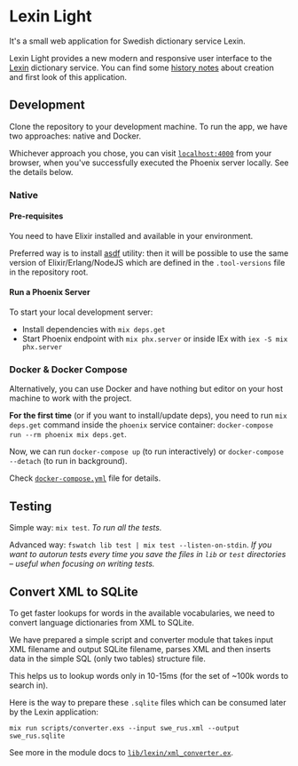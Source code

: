 # Lexin Light

It's a small web application for Swedish dictionary service Lexin.

Lexin Light provides a new modern and responsive user interface to the [Lexin](http://lexin2.nada.kth.se/lexin/) dictionary service. You can find some [history notes](docs/HISTORY.md) about creation and first look of this application.

## Development

Clone the repository to your development machine. To run the app, we have two approaches: native and Docker.

Whichever approach you chose, you can visit [`localhost:4000`](http://localhost:4000) from your browser, when you've successfully executed the Phoenix server locally. See the details below.

### Native

#### Pre-requisites

You need to have Elixir installed and available in your environment.

Preferred way is to install [asdf](https://asdf-vm.com/) utility: then it will be possible to use the same version of Elixir/Erlang/NodeJS which are defined in the `.tool-versions` file in the repository root.

#### Run a Phoenix Server

To start your local development server:

* Install dependencies with `mix deps.get`
* Start Phoenix endpoint with `mix phx.server` or inside IEx with `iex -S mix phx.server`

### Docker & Docker Compose

Alternatively, you can use Docker and have nothing but editor on your host machine to work with the project.

**For the first time** (or if you want to install/update deps), you need to run `mix deps.get` command inside the `phoenix` service container: `docker-compose run --rm phoenix mix deps.get`.

Now, we can run `docker-compose up` (to run interactively) or `docker-compose --detach` (to run in background).

Check [`docker-compose.yml`](docker-compose.yml) file for details.

## Testing

Simple way: `mix test`. _To run all the tests._

Advanced way: `fswatch lib test | mix test --listen-on-stdin`. _If you want to autorun tests every time you save the files in `lib` or `test` directories – useful when focusing on writing tests._

## Convert XML to SQLite

To get faster lookups for words in the available vocabularies, we need to convert language dictionaries from XML to SQLite.

We have prepared a simple script and converter module that takes input XML filename and output SQLite filename, parses XML and then inserts data in the simple SQL (only two tables) structure file.

This helps us to lookup words only in 10-15ms (for the set of ~100k words to search in).

Here is the way to prepare these `.sqlite` files which can be consumed later by the Lexin application:

```console
mix run scripts/converter.exs --input swe_rus.xml --output swe_rus.sqlite
```

See more in the module docs to [`lib/lexin/xml_converter.ex`](lib/lexin/xml_converter.ex).
